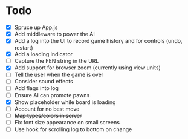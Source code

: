 # Todo
- [x] Spruce up App.js
- [x] Add middleware to power the AI
- [x] Add a log into the UI to record game history and for controls (undo, restart)
- [x] Add a loading indicator
- [ ] Capture the FEN string in the URL
- [x] Add support for browser zoom (currently using view units)
- [ ] Tell the user when the game is over
- [ ] Consider sound effects
- [ ] Add flags into log
- [ ] Ensure AI can promote pawns
- [x] Show placeholder while board is loading
- [ ] Account for no best move
- [ ] ~~Map types/colors in server~~
- [ ] Fix font size appearance on small screens
- [ ] Use hook for scrolling log to bottom on change
